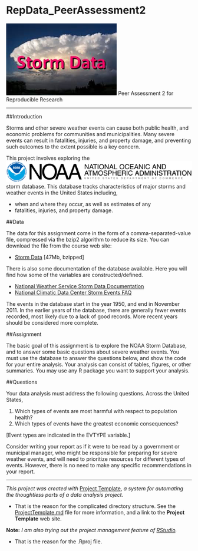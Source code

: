 # RepData_PeerAssessment2
![](assets/noaa_storm_data.jpeg) Peer Assessment 2 for Reproducible Research   

***

##Introduction

Storms and other severe weather events can cause both public health, and economic problems for communities and municipalities. Many severe events can result in fatalities, injuries, and property damage, and preventing such outcomes to the extent possible is a key concern.  

This project involves exploring the [![](assets/noaa_logo.png)](http://www.noaa.gov/) storm  database.  This database tracks characteristics of major storms and weather events in the United States including,  

* when and where they occur, as well as estimates of any  
* fatalities, injuries, and property damage.  

##Data

The data for this assignment come in the form of a comma-separated-value file, compressed via the bzip2 algorithm to reduce its size. You can download the file from the course web site:  

* [Storm Data](https://d396qusza40orc.cloudfront.net/repdata%2Fdata%2FStormData.csv.bz2) [47Mb, bzipped]  

There is also some documentation of the database available. Here you will find how some of the variables are constructed/defined.  

* [National Weather Service Storm Data Documentation](https://d396qusza40orc.cloudfront.net/repdata%2Fpeer2_doc%2Fpd01016005curr.pdf)  
* [National Climatic Data Center Storm Events FAQ](https://d396qusza40orc.cloudfront.net/repdata%2Fpeer2_doc%2FNCDC%20Storm%20Events-FAQ%20Page.pdf)  

The events in the database start in the year 1950, and end in November 2011. In the earlier years of the database, there are generally fewer events recorded, most likely due to a lack of good records. More recent years should be considered more complete.  

##Assignment

The basic goal of this assignment is to explore the NOAA Storm Database, and to answer some basic questions about severe weather events. You must use the database to answer the questions below, and show the code for your entire analysis. Your analysis can consist of tables, figures, or other summaries. You may use any R package you want to support your analysis.  

##Questions

Your data analysis must address the following questions.  Across the United States,  

1. Which types of events are most harmful with respect to population health?  
2. Which types of events have the greatest economic consequences?  

[Event types are indicated in the EVTYPE variable.]  

Consider writing your report as if it were to be read by a government or municipal manager, who might be responsible for preparing for severe weather events, and will need to prioritize resources for different types of events. However, there is no need to make any specific recommendations in your report.  

***

_This project was created with_ [Project Template](http://projecttemplate.net/index.html), _a system for automating the thoughtless parts of a data analysis project._  

- That is the reason for the complicated directory structure.  See the [ProjectTemplate.md](https://github.com/cbryant1000/RepData_PeerAssessment2/blob/master/ProjectTemplate.md) file for more information, and a link to the __Project Template__ web site.

__Note:__ _I am also trying out the project management feature of [RStudio](http://www.rstudio.com/)._  

- That is the reason for the .Rproj file. 

